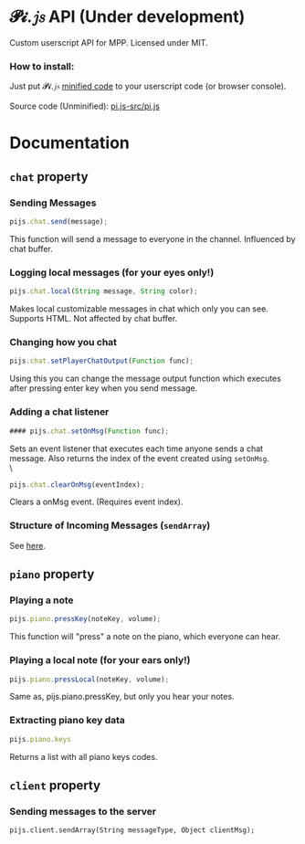 # 𝓟𝓲.𝑗𝑠 API (Under development)
Custom userscript API for MPP. Licensed under MIT.

### How to install:
Just put 𝓟𝓲.𝑗𝑠 [minified code](https://raw.githubusercontent.com/SuperPowerPlumber/pi.js/main/pi.js-min/pi.min.js) to your userscript code (or browser console).\
\
Source code (Unminified): [pi.js-src/pi.js](https://github.com/SuperPowerPlumber/pi.js/tree/main/pi.js-src/pi.js)

# Documentation
## `chat` property

### Sending Messages

```js
pijs.chat.send(message);
```

This function will send a message to everyone in the channel. Influenced by chat buffer.

### Logging local messages (for your eyes only!)

```js
pijs.chat.local(String message, String color);
```

Makes local customizable messages in chat which only you can see. Supports HTML. Not affected by chat buffer.

### Changing how you chat

```js
pijs.chat.setPlayerChatOutput(Function func);
```

Using this you can change the message output function which executes after pressing enter key when you send message.

### Adding a chat listener

```js
#### pijs.chat.setOnMsg(Function func);
```

Sets an event listener that executes each time anyone sends a chat message. Also returns the index of the event created using `setOnMsg`.\
\
```js
pijs.chat.clearOnMsg(eventIndex);
```

Clears a onMsg event. (Requires event index).

### Structure of Incoming Messages (`sendArray`)

See [here](https://github.com/aeiou879/mppdocumentation/blob/main/allmessages).


## `piano` property

### Playing a note

```js
pijs.piano.pressKey(noteKey, volume);
```

This function will "press" a note on the piano, which everyone can hear.

### Playing a local note (for your ears only!)

```js
pijs.piano.pressLocal(noteKey, volume);
```

Same as, pijs.piano.pressKey, but only you hear your notes.

### Extracting piano key data

```js
pijs.piano.keys
```

Returns a list with all piano keys codes.


## `client` property

### Sending messages to the server
```pijs.client.sendArray(String messageType, Object clientMsg);```
